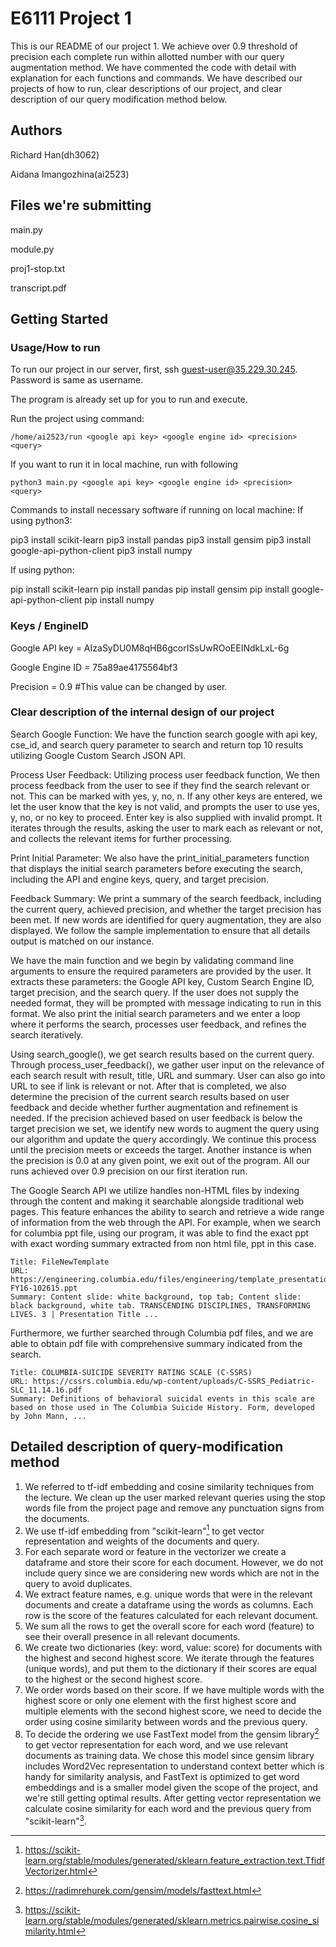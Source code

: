 # E6111 Project 1 
This is our README of our project 1. We achieve over 0.9 threshold of precision each complete run within allotted number with our query augmentation method. We have commented the code with detail with explanation for each functions and commands. We have described our projects of how to run, clear descriptions of our project, and clear description of our query modification method below.

## Authors
Richard Han(dh3062)

Aidana Imangozhina(ai2523)

## Files we're submitting
main.py

module.py

proj1-stop.txt

transcript.pdf

## Getting Started

### Usage/How to run
To run our project in our server, first, ssh guest-user@35.229.30.245. Password is same as username.

The program is already set up for you to run and execute.

Run the project using command: 
```
/home/ai2523/run <google api key> <google engine id> <precision> <query>
```

If you want to run it in local machine, run with following
```
python3 main.py <google api key> <google engine id> <precision> <query>
```

Commands to install necessary software if running on local machine:
If using python3:

pip3 install scikit-learn
pip3 install pandas
pip3 install gensim
pip3 install google-api-python-client
pip3 install numpy

If using python:

pip install scikit-learn
pip install pandas
pip install gensim
pip install google-api-python-client
pip install numpy

### Keys / EngineID

Google API key = AIzaSyDU0M8qHB6gcorISsUwROoEEINdkLxL-6g 

Google Engine ID = 75a89ae4175564bf3

Precision = 0.9 #This value can be changed by user.

### Clear description of the internal design of our project

Search Google Function: We have the function search google with api key, cse_id, and search query parameter to search and return top 10 results utilizing Google Custom Search JSON API. 

Process User Feedback: Utilizing process user feedback function, We then process feedback from the user to see if they find the search relevant or not. This can be marked with yes, y, no, n. If any other keys are entered, we let the user know that the key is not valid, and prompts the user to use yes, y, no, or no key to proceed. Enter key is also supplied with invalid prompt. It iterates through the results, asking the user to mark each as relevant or not, and collects the relevant items for further processing. 

Print Initial Parameter: We also have the print_initial_parameters function that displays the initial search parameters before executing the search, including the API and engine keys, query, and target precision.

Feedback Summary: We print a summary of the search feedback, including the current query, achieved precision, and whether the target precision has been met. If new words are identified for query augmentation, they are also displayed. We follow the sample implementation to ensure that all details output is matched on our instance.

We have the main function and we begin by validating command line arguments to ensure the required parameters are provided by the user. It extracts these parameters: the Google API key, Custom Search Engine ID, target precision, and the search query. If the user does not supply the needed format, they will be prompted with message indicating to run in this format. We also print the initial search parameters and we enter a loop where it performs the search, processes user feedback, and refines the search iteratively.

Using search_google(), we get search results based on the current query. Through process_user_feedback(), we gather user input on the relevance of each search result with result, title, URL and summary. User can also go into URL to see if link is relevant or not. After that is completed, we also determine the precision of the current search results based on user feedback and decide whether further augmentation and refinement is needed. If the precision achieved based on user feedback is below the target precision we set, we identify new words to augment the query using our algorithm and update the query accordingly. We continue this process until the precision meets or exceeds the target. Another instance is when the precision is 0.0 at any given point, we exit out of the program. All our runs achieved over 0.9 precision on our first iteration run.

The Google Search API we utilize handles non-HTML files by indexing through the content and making it searchable alongside traditional web pages. This feature enhances the ability to search and retrieve a wide range of information from the web through the API. For example, when we search for columbia ppt file, using our program, it was able to find the exact ppt with exact wording summary extracted from non html file, ppt in this case.

```
Title: FileNewTemplate
URL: https://engineering.columbia.edu/files/engineering/template_presentations-FY16-102615.ppt
Summary: Content slide: white background, top tab; Content slide: black background, white tab. TRANSCENDING DISCIPLINES, TRANSFORMING LIVES. 3 | Presentation Title ...
```

Furthermore, we further searched through Columbia pdf files, and we are able to obtain pdf file with comprehensive summary indicated from the search.

```
Title: COLUMBIA-SUICIDE SEVERITY RATING SCALE (C-SSRS)
URL: https://cssrs.columbia.edu/wp-content/uploads/C-SSRS_Pediatric-SLC_11.14.16.pdf
Summary: Definitions of behavioral suicidal events in this scale are based on those used in The Columbia Suicide History. Form, developed by John Mann, ...
```

## Detailed description of query-modification method


1. We referred to tf-idf embedding and cosine similarity techniques from the lecture. We clean up the user marked relevant queries using the stop words file from the project page and remove any punctuation signs from the documents.
2. We use tf-idf embedding from "scikit-learn"[^1] to get vector representation and weights of the documents and query.
3. For each separate word or feature in the vectorizer we create a dataframe and store their score for each document. However, we do not include query since we are considering new words which are not in the query to avoid duplicates.
4. We extract feature names, e.g. unique words that were in the relevant documents and create a dataframe using the words as columns. Each row is the score of the features calculated for each relevant document.
6. We sum all the rows to get the overall score for each word (feature) to see their overall presence in all relevant documents.
7. We create two dictionaries (key: word, value: score) for documents with the highest and second highest score. We iterate through the features (unique words), and put them to the dictionary if their scores are equal to the highest or the second highest score.
8. We order words based on their score. If we have multiple words with the highest score or only one element with the first highest score and multiple elements with the second highest score, we need to decide the order using cosine similarity between words and the previous query.
9. To decide the ordering we use FastText model from the gensim library[^2] to get vector representation for each word, and we use relevant documents as training data. We chose this model since gensim library includes Word2Vec representation to understand context better which is handy for similarity analysis, and FastText is optimized to get word embeddings and is a smaller model given the scope of the project, and we're still getting optimal results. After getting vector representation we calculate cosine similarity for each word and the previous query from "scikit-learn"[^3].

[^1]: https://scikit-learn.org/stable/modules/generated/sklearn.feature_extraction.text.TfidfVectorizer.html
[^2]: https://radimrehurek.com/gensim/models/fasttext.html
[^3]: https://scikit-learn.org/stable/modules/generated/sklearn.metrics.pairwise.cosine_similarity.html



